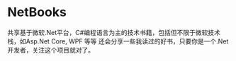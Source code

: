 # NetBooks
共享基于微软.Net平台，C#编程语言为主的技术书籍，包括但不限于微软技术栈，如Asp.Net Core, WPF 等等
还会分享一些我读过的好书，只要你是一个.Net开发者，关注这个项目就对了。
